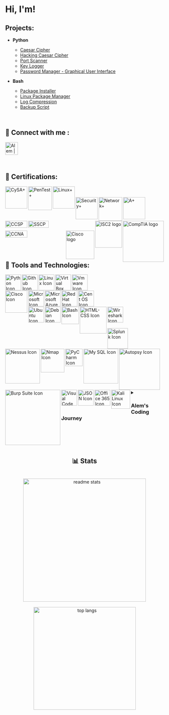 # Hi, I'm! 

## Projects:

- <b>Python</b>
  - [Caesar Cipher](https://github.com/infinity-set/caesar_cipher)
  - [Hacking Caesar Cipher](https://github.com/infinity-set/hack_caesar)
  - [Port Scanner](https://github.com/infinity-set/port_scanner)
  - [Key Logger](https://github.com/infinity-set/key_logger)
  - [Password Manager - Graphical User Interface](https://github.com/infinity-set/password_manager)
 
- <b>Bash</b>
  - [Package Installer](https://github.com/infinity-set/package_installer)
  - [Linux Package Manager](https://github.com/infinity-set/linux_package_updater)
  - [Log Compression](https://github.com/infinity-set/log_compression)
  - [Backup Script](https://github.com/infinity-set/bash_backup_script)


<br>

## :iphone: Connect with me :

[<img align="left" alt="Alem | LinkedIn" width="40px" src="https://upload.wikimedia.org/wikipedia/commons/8/81/LinkedIn_icon.svg" />](https://www.linkedin.com/in/)

<br><br><br><br>
## :scroll: Certifications:

<img align="left" alt="CySA+" width="70px" src="https://github.com/infinity-set/infinity-set/assets/142350896/3840bd48-e4db-4a2e-9a97-18628d51f4d9" />
<img align="left" alt="PenTest+" width="75px" src="https://github.com/infinity-set/infinity-set/assets/142350896/c82f9e16-0839-40db-84c6-4070e170dfea" />
<img align="left" alt="Linux+" width="70px" src="https://github.com/infinity-set/infinity-set/assets/142350896/40f8aa9a-3971-47af-a170-1a1f8302f78f" />
<br><br>
<img align="left" alt="Security+" width="70px" src="https://github.com/infinity-set/infinity-set/assets/142350896/186d480d-9468-4af4-bfcc-c24a53ef5f81" />
<img align="left" alt="Network+" width="75px" src="https://github.com/infinity-set/infinity-set/assets/142350896/2ad3cd09-152d-4010-aef8-361e896e7118" />
<img align="left" alt="A+" width="70px" src="https://github.com/infinity-set/infinity-set/assets/142350896/8a2dbd52-9626-4b12-86fe-b7e6bfd55911" />

[<img align="right" alt="CompTIA logo" width="130px" src="https://upload.wikimedia.org/wikipedia/commons/6/62/Comptia-logo.svg" />](https://www.comptia.org/)

<br>

[<img align="right" alt="ISC2 logo" width="85px" src="https://upload.wikimedia.org/wikipedia/commons/8/8c/%28ISC%29%C2%B2_logo_%28vectorized%29.svg" />](https://www.isc2.org/)

<img align="left" alt="CCSP" width="70px" height="22px" src="https://github.com/infinity-set/infinity-set/assets/142350896/35541783-2f44-43d8-bec5-732481942327" />

<img align="left" alt="SSCP" width="65px" height="22px" src="https://github.com/infinity-set/infinity-set/assets/142350896/91d83ab1-682e-4277-bd1a-033da9100ce1" />

<br>
<br>

[<img align="right" alt="Cisco logo" width="90px" src="https://upload.wikimedia.org/wikipedia/commons/archive/6/64/20180706165010%21Cisco_logo.svg" />](https://www.cisco.com/) 
  
<img align="left" alt="CCNA" width="70px" height="22px" src="https://github.com/infinity-set/infinity-set/assets/142350896/f51dcb06-a2fa-4c8c-ba1a-8d495a68b6f6" />

<br><br>
<br><br>

## :hammer: Tools and Technologies:

[<img align="left" alt="Python Icon" width="50px" src="https://upload.wikimedia.org/wikipedia/commons/c/c3/Python-logo-notext.svg" />][python]
[<img align="left" alt="Github Icon" width="50px" src="https://upload.wikimedia.org/wikipedia/commons/3/3f/Git_icon.svg" />][git]
[<img align="left" alt="Linux Icon" width="50px" src="https://upload.wikimedia.org/wikipedia/commons/3/35/Tux.svg" />][linux]
[<img align="left" alt="Virtual Box Icon" width="50px" src="https://upload.wikimedia.org/wikipedia/commons/e/ea/Virtualbox_Faenza.svg" />][virtualbox]
[<img align="left" alt="Vmware Icon" width="50px" src="https://upload.wikimedia.org/wikipedia/commons/5/5a/Vmware_workstation_16_icon.svg" />][vmware]
<br><br><br>
[<img align="left" alt="Cisco Icon" width="70px" src="https://upload.wikimedia.org/wikipedia/commons/archive/6/64/20180706165010%21Cisco_logo.svg" />][cisco]
[<img align="left" alt="Microsoft Icon" width="50px" src="https://upload.wikimedia.org/wikipedia/commons/3/34/Windows_logo_-_2012_derivative.svg" />][windows]
[<img align="left" alt="Microsoft Azure Icon" width="50px" src="https://upload.wikimedia.org/wikipedia/commons/f/fa/Microsoft_Azure.svg" />][windows]
[<img align="left" alt="Red Hat Icon" width="50px" src="https://upload.wikimedia.org/wikipedia/commons/d/d8/Red_Hat_logo.svg" />][red_hat]
[<img align="left" alt="Cent OS Icon" width="50px" src="https://upload.wikimedia.org/wikipedia/commons/6/63/CentOS_color_logo.svg" />][cent_os]
<br><br><br>
[<img align="left" alt="Ubuntu Icon" width="50px" src="https://upload.wikimedia.org/wikipedia/commons/9/9e/UbuntuCoF.svg" />][ubuntu]
[<img align="left" alt="Debian Icon" width="50px" src="https://upload.wikimedia.org/wikipedia/commons/4/4a/Debian-OpenLogo.svg" />][debian]
[<img align="left" alt="Bash Icon" width="55px" src="https://upload.wikimedia.org/wikipedia/commons/4/4b/Bash_Logo_Colored.svg" />][bash]
[<img align="left" alt="HTML-CSS Icon" width="85px" src="https://upload.wikimedia.org/wikipedia/commons/1/10/CSS3_and_HTML5_logos_and_wordmarks.svg" />][html_css]
[<img align="left" alt="Wireshark Icon" width="50px" src="https://upload.wikimedia.org/wikipedia/commons/d/df/Wireshark_icon.svg" />][wireshark]
<br><br><br><br>
[<img align="left" alt="Splunk Icon" width="65px" src="https://upload.wikimedia.org/wikipedia/commons/e/e8/Splunk-Logo.jpg" />][splunk]
[<img align="left" alt="Nessus Icon" width="110px" src="https://upload.wikimedia.org/wikipedia/commons/c/c1/Nessus-Professional-FullColor-RGB.svg" />][nessus]
[<img align="left" alt="Nmap Icon" width="75px" src="https://nmap.org/images/sitelogo.png" />][nmap]
[<img align="left" alt="PyCharm Icon" width="55px" src="https://upload.wikimedia.org/wikipedia/commons/1/1d/PyCharm_Icon.svg" />][pycharm]
<br><br><br>
[<img align="left" alt="My SQL Icon" width="110px" src="https://upload.wikimedia.org/wikipedia/commons/0/0a/MySQL_textlogo.svg" />][my_sql]
[<img align="left" alt="Autopsy Icon" width="130px" src="https://www.autopsy.com/wp-content/uploads/2019/08/autopsy-logo.svg" />][autopsy]
[<img align="left" alt="Burp Suite Icon" width="175px" src="https://upload.wikimedia.org/wikipedia/commons/f/f2/Logo_of_PortSwigger.svg" />][burp_suite]
<br><br>
[<img align="left" alt="Visual Code Icon" width="50px" src="https://upload.wikimedia.org/wikipedia/commons/9/9a/Visual_Studio_Code_1.35_icon.svg" />][vscode]
[<img align="left" alt="JSON Icon" width="50px" src="https://upload.wikimedia.org/wikipedia/commons/c/c9/JSON_vector_logo.svg" />][json]
[<img align="left" alt="Office 365 Icon" width="50px" src="https://upload.wikimedia.org/wikipedia/commons/0/0e/Microsoft_365_%282022%29.svg" />][office_365]
[<img align="left" alt="Kali Linux Icon" width="60px" src="https://upload.wikimedia.org/wikipedia/commons/2/2b/Kali-dragon-icon.svg" />][kali]

[azure]: https://azure.microsoft.com/en-us
[json]: https://www.json.org/json-en.html
[vscode]: https://code.visualstudio.com/
[pycharm]: https://www.jetbrains.com/pycharm/
[kali]: https://www.kali.org/
[nmap]: https://nmap.org/
[burp_suite]: https://portswigger.net/burp
[my_sql]: https://www.mysql.com/
[html_css]: https://www.w3schools.com/html/
[office_365]: https://www.office.com/
[wireshark]: https://www.wireshark.org/
[nessus]: https://www.tenable.com/products/nessus
[splunk]: https://www.splunk.com/
[autopsy]: https://www.autopsy.com/
[red_hat]: https://www.redhat.com/
[windows]: https://www.microsoft.com/
[cisco]: https://www.cisco.com
[vmware]: https://www.vmware.com/products/workstation-pro.html 
[virtualbox]: https://www.virtualbox.org/
[python]: https://www.python.org/
[git]: https://git-scm.com/.org/
[linux]: https://www.linux.org/
[bash]: https://www.gnu.org/software/bash/
[cent_os]: https://www.centos.org/ 
[ubuntu]: https://ubuntu.com/
[debian]: https://www.debian.org/

<br><br><br>
##
<details>
 <summary><h3>Alem's Coding Journey</h3></summary>
   I started my coding journey as a
</details>

<br><br><br>

<h2 align="center"> 📊 Stats </h2>
<br>
<div align=center>
<img width=390 src="https://github-readme-stats-salesp07.vercel.app/api?username=infinity-set&count_private=true&show_icons=true&theme=react&rank_icon=github&border_radius=10" alt="readme stats" />
<br/><br>
<img width=325 align="center" src="https://github-readme-stats-salesp07.vercel.app/api/top-langs/?username=infinity-set&hide=HTML&langs_count=8&layout=compact&theme=react&border_radius=10&size_weight=0.5&count_weight=0.5&exclude_repo=github-readme-stats" alt="top langs" />
</div>


# 
